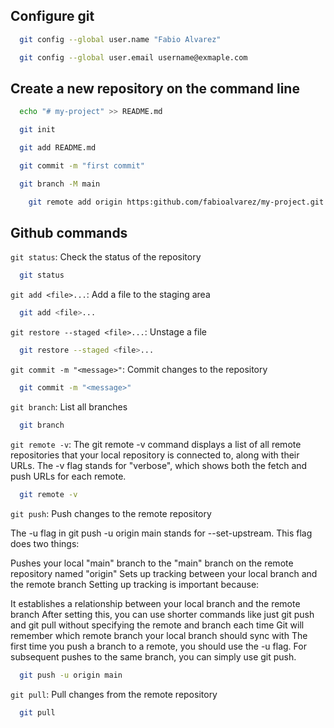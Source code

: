 ## Configure git
```bash
  git config --global user.name "Fabio Alvarez"
```

```bash
  git config --global user.email username@exmaple.com
```

## Create a new repository on the command line
```bash
  echo "# my-project" >> README.md
```

```bash
  git init
```

```bash
  git add README.md
```

```bash
  git commit -m "first commit"
```

```bash
  git branch -M main
```

```bash
    git remote add origin https:github.com/fabioalvarez/my-project.git
```

## Github commands

`git status`: Check the status of the repository

```bash
  git status
```

`git add <file>...`: Add a file to the staging area

```bash
  git add <file>...
```

`git restore --staged <file>...`: Unstage a file

```bash
  git restore --staged <file>...
```

`git commit -m "<message>"`: Commit changes to the repository

```bash
  git commit -m "<message>"
```

`git branch`: List all branches

```bash
  git branch
```

`git remote -v`: The git remote -v command displays a list of all remote repositories that
your local repository is connected to, along with their URLs. The -v flag stands for "verbose",
which shows both the fetch and push URLs for each remote. 

```bash
  git remote -v
```

`git push`: Push changes to the remote repository

The -u flag in git push -u origin main stands for --set-upstream. This flag does two things:

Pushes your local "main" branch to the "main" branch on the remote repository named "origin"
Sets up tracking between your local branch and the remote branch
Setting up tracking is important because:

It establishes a relationship between your local branch and the remote branch
After setting this, you can use shorter commands like just git push and git pull without specifying the remote and branch each time
Git will remember which remote branch your local branch should sync with
The first time you push a branch to a remote, you should use the -u flag. For subsequent pushes to the same branch, you can simply use git push.

```bash
  git push -u origin main
```

`git pull`: Pull changes from the remote repository

```bash
  git pull
```

